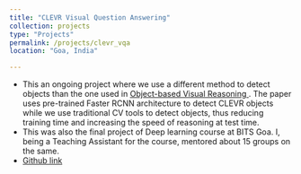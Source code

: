 ```yaml
---
title: "CLEVR Visual Question Answering"
collection: projects
type: "Projects"
permalink: /projects/clevr_vqa
location: "Goa, India"

---
```


* This an ongoing project where we use a different method to detect objects than the one used in <a href="https://arxiv.org/abs/1801.09718">Object-based Visual Reasoning </a>. The paper uses pre-trained Faster RCNN architecture to detect CLEVR objects while we use traditional CV tools to detect objects, thus reducing training time and increasing the speed of reasoning at test time. 
* This was also the final project of Deep learning course at BITS Goa. I, being a Teaching Assistant for the course, mentored about 15 groups on the same. 
* <a href="https://github.com/sudeepkatakol/CLEVR_VQA"> Github link </a>
